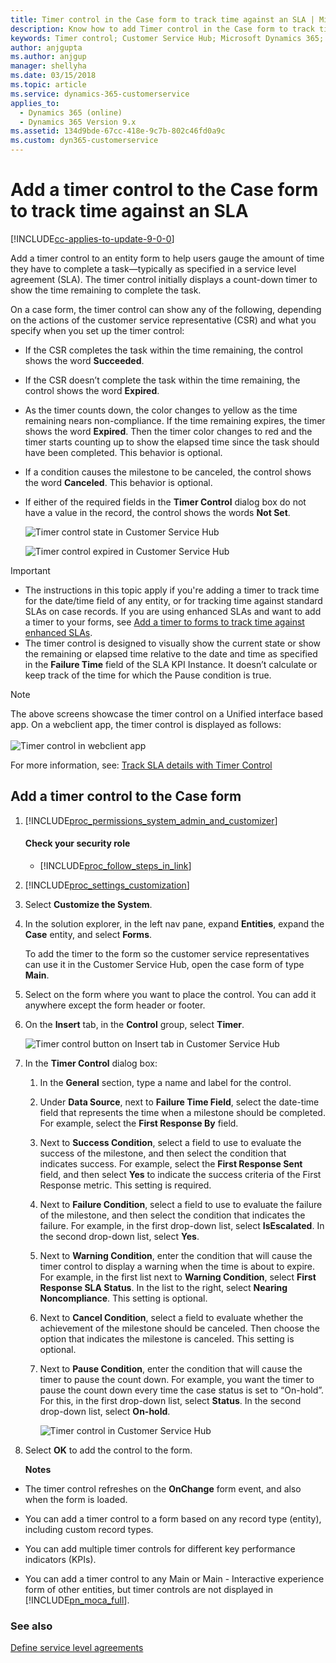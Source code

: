 ```yaml
---
title: Timer control in the Case form to track time against an SLA | Microsoft Docs
description: Know how to add Timer control in the Case form to track time against an SLA in Microsoft Dynamics 365
keywords: Timer control; Customer Service Hub; Microsoft Dynamics 365; Customer Service
author: anjgupta
ms.author: anjgup
manager: shellyha
ms.date: 03/15/2018
ms.topic: article
ms.service: dynamics-365-customerservice
applies_to: 
  - Dynamics 365 (online)
  - Dynamics 365 Version 9.x
ms.assetid: 134d9bde-67cc-418e-9c7b-802c46fd0a9c
ms.custom: dyn365-customerservice
---
```


# Add a timer control to the Case form to track time against an SLA

[!INCLUDE[cc-applies-to-update-9-0-0](../includes/cc_applies_to_update_9_0_0.md)]

Add a timer control to an entity form to help users gauge the amount of time they have to complete a task—typically as specified in a service level agreement (SLA). The timer control initially displays a count-down timer to show the time remaining to complete the task.  
  
 On a case  form, the timer control can show any of the following, depending on the actions of the customer service representative (CSR) and what you specify when you set up the timer control:  
  
-   If the CSR completes the task within the time remaining, the control shows the word **Succeeded**.  
  
-   If the CSR doesn’t complete the task within the time remaining, the control shows the word **Expired**.  
  
-   As the timer counts down, the color changes to yellow as the time remaining nears non-compliance. If the time remaining expires, the timer shows the word **Expired**. Then the timer color changes to red and the timer starts counting up to show the elapsed time since the task should have been completed. This behavior is optional.  
  
-   If a condition causes the milestone to be canceled, the control shows the word **Canceled**. This behavior is optional.  
  
-   If either of the required fields in the **Timer Control** dialog box do not have a value in the record, the control shows the words **Not Set**.  
  
    ![Timer control state in Customer Service Hub](media/timer-sla-csh.png "Timer control state in Customer Service Hub")

    ![Timer control expired in Customer Service Hub](media/timer-sla-csh-expired.png "Timer control expired in Customer Service Hub")
  
> [!IMPORTANT]
> - The instructions in this topic apply  if you're adding a timer to track time for  the date/time field of any entity, or for tracking time against standard  SLAs on case records. If you are using enhanced SLAs and want to add a timer to your forms, see [Add a timer to forms to track time against enhanced SLAs](../customer-service/add-timer-forms-track-time-against-enhanced-sla.md).  
> - The timer control is designed to visually show the current state or show the remaining or elapsed time relative to the date and time as specified in the **Failure Time** field of the SLA KPI Instance. It doesn’t calculate or keep track of the time for which the Pause condition is true.  
 
> [!NOTE]
> The above screens showcase the timer control on a Unified interface based app. On a webclient app, the timer control is displayed as follows: <br><br> ![Timer control in webclient app](media/timer-control-webclient.png)


For more information, see: [Track SLA details with Timer Control](customer-service-hub-user-guide-case-sla.md#track-sla-details-with-timer-control)


## Add a timer control to the Case form  
  
1. [!INCLUDE[proc_permissions_system_admin_and_customizer](../includes/proc-permissions-system-admin-and-customizer.md)]  
  
    #### Check your security role  
  
   - [!INCLUDE[proc_follow_steps_in_link](../includes/proc-follow-steps-in-link.md)]  
  
2. [!INCLUDE[proc_settings_customization](../includes/proc-settings-customization.md)]  
  
3. Select **Customize the System**.  
  
4. In the solution explorer, in the left nav pane, expand **Entities**, expand the **Case** entity, and select **Forms**.
  
    To add the timer to the form so the customer service representatives can use it in the Customer Service Hub, open the case form of type **Main**.  
  
5. Select on the form where you want to place the control. You can add it anywhere except the form header or footer.  
  
6. On the **Insert** tab, in the **Control** group, select **Timer**.  

   ![Timer control button on Insert tab in Customer Service Hub](media/insert-timer-control.png "Timer control button on Insert tab in Customer Service Hub")
  
7. In the **Timer Control** dialog box:  
  
   1. In the **General** section, type a name and label for the control.  
  
   2. Under **Data Source**, next to **Failure Time Field**, select the date-time field that represents the time when a milestone should be completed. For example, select the **First Response By** field.  
  
   3. Next to **Success Condition**, select a field to use to evaluate the success of the milestone, and then select the condition that indicates success. For example, select the **First Response Sent** field, and then select **Yes** to indicate the success criteria of the First Response metric. This setting is required.  
  
   4. Next to **Failure Condition**, select a field to use to evaluate the failure of the milestone, and then select the condition that indicates the failure. For example, in the first drop-down list, select **IsEscalated**. In the second drop-down list, select **Yes**.  
  
   5. Next to **Warning Condition**, enter the condition that will cause the timer control to display a warning when the time is about to expire. For example, in the first list next to **Warning Condition**, select **First Response SLA Status**. In the list to the right, select **Nearing Noncompliance**. This setting is optional.  
  
   6. Next to **Cancel Condition**, select a field to evaluate whether the achievement of the milestone should be canceled. Then choose the option that indicates the milestone is canceled. This setting is optional.  
  
   7. Next to **Pause Condition**, enter the condition that will cause the timer to pause the count down. For example, you want the timer to pause the count down every time the case status is set to “On-hold”. For this, in the first drop-down list, select **Status**. In the second drop-down list, select **On-hold**.  
  
      ![Timer control in Customer Service Hub](media/timer-control-box-csh.png "Timer control in Customer Service Hub")
  
8. Select **OK** to add the control to the form.  
  
   **Notes**  
  
- The timer control refreshes on the **OnChange** form event, and also when the form is loaded.  
  
- You can add a timer control to a form based on any record type (entity), including custom record types.  
  
- You can add multiple timer controls for different key performance indicators (KPIs).  
  
- You can add a timer control to any Main or Main - Interactive experience form of other entities, but timer controls are not displayed in [!INCLUDE[pn_moca_full](../includes/pn-moca-full.md)].  
  
### See also  

 [Define service level agreements](../customer-service/define-service-level-agreements.md)   


